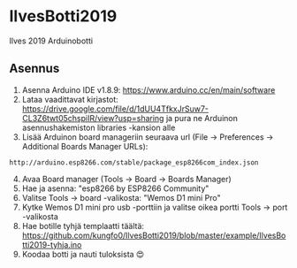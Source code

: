 # IlvesBotti2019
Ilves 2019 Arduinobotti
## Asennus
1. Asenna Arduino IDE v1.8.9: https://www.arduino.cc/en/main/software
2. Lataa vaadittavat kirjastot: https://drive.google.com/file/d/1dUU4TfkxJrSuw7-CL3Z6twt05chspiIR/view?usp=sharing ja pura ne Arduinon asennushakemiston libraries -kansion alle
3. Lisää Arduinon board manageriin seuraava url (File -> Preferences -> Additional Boards Manager URLs):
```
http://arduino.esp8266.com/stable/package_esp8266com_index.json
```
4. Avaa Board manager (Tools -> Board -> Boards Manager)
5. Hae ja asenna: "esp8266 by ESP8266 Community"
6. Valitse Tools -> board -valikosta: "Wemos D1 mini Pro"
7. Kytke Wemos D1 mini pro usb -porttiin ja valitse oikea portti Tools -> port -valikosta
8. Hae botille tyhjä templaatti täältä: https://github.com/kungfo0/IlvesBotti2019/blob/master/example/IlvesBotti2019-tyhja.ino
9. Koodaa botti ja nauti tuloksista :heart_eyes:
